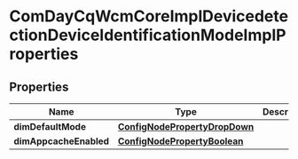 

# ComDayCqWcmCoreImplDevicedetectionDeviceIdentificationModeImplProperties

## Properties

Name | Type | Description | Notes
------------ | ------------- | ------------- | -------------
**dimDefaultMode** | [**ConfigNodePropertyDropDown**](ConfigNodePropertyDropDown.md) |  |  [optional]
**dimAppcacheEnabled** | [**ConfigNodePropertyBoolean**](ConfigNodePropertyBoolean.md) |  |  [optional]



